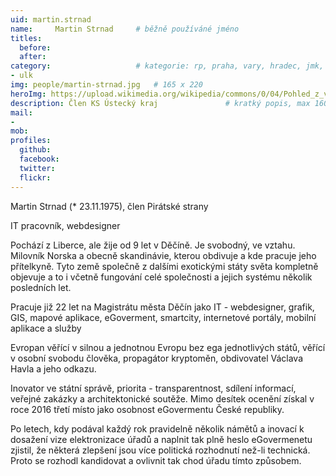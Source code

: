 ```yaml
---
uid: martin.strnad
name:     Martin Strnad	  	# běžně používáné jméno
titles:
  before:
  after:
category:                 	# kategorie: rp, praha, vary, hradec, jmk, senat
- ulk
img: people/martin-strnad.jpg   # 165 x 220
heroImg: https://upload.wikimedia.org/wikipedia/commons/0/04/Pohled_z_vyhl%C3%ADdky_Skály_na_Úst%C3%AD_nad_Labem%2C_05-2013.JPG
description: Člen KS Ústecký kraj              	# kratký popis, max 160 znaků
mail:
-
mob:
profiles:
  github:
  facebook:
  twitter: 
  flickr:
---
```


Martin Strnad (* 23.11.1975), člen Pirátské strany

IT pracovník, webdesigner

Pochází z Liberce, ale žije od 9 let v Děčíně. Je svobodný, ve vztahu. Milovník Norska a obecně skandinávie, kterou obdivuje a kde pracuje jeho přítelkyně. Tyto země společně z dalšími exotickými státy světa kompletně objevuje a to i včetně fungování celé společnosti a jejich systému několik posledních let.

Pracuje již 22 let na Magistrátu města Děčín jako IT - webdesigner, grafik, GIS, mapové aplikace, eGoverment, smartcity, internetové portály, mobilní aplikace a služby

Evropan věřící v silnou a jednotnou Evropu bez ega jednotlivých států, věřící v osobní svobodu člověka, propagátor kryptoměn, obdivovatel Václava Havla a jeho odkazu.

Inovator ve státní správě, priorita - transparentnost, sdílení informací, veřejné zakázky a architektonické soutěže. Mimo desítek ocenění získal v roce 2016 třetí místo jako osobnost eGovermentu České republiky.

Po letech, kdy podával každý rok pravidelně několik námětů a inovací k dosažení vize elektronizace úřadů a naplnit tak plně heslo eGovermenetu zjistil, že některá zlepšení jsou více politická rozhodnutí než-li technická. Proto se rozhodl kandidovat a ovlivnit tak chod úřadu tímto způsobem.

